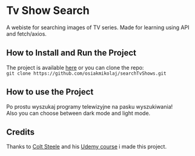 # Tv Show Search

A webiste for searching images of TV series. Made for learning using API and fetch/axios.

## How to Install and Run the Project

The project is available [here](https://osiakmikolaj.github.io/searchTvShows/) or you can clone the repo:<br/>
`git clone https://github.com/osiakmikolaj/searchTvShows.git`

## How to use the Project

Po prostu wyszukaj programy telewizyjne na pasku wyszukiwania!
<br>
Also you can choose between dark mode and light mode.

## Credits

Thanks to [Colt Steele](https://www.youtube.com/@ColtSteeleCode) and his [Udemy course](https://www.udemy.com/course/the-web-developer-bootcamp/) i made this project.
